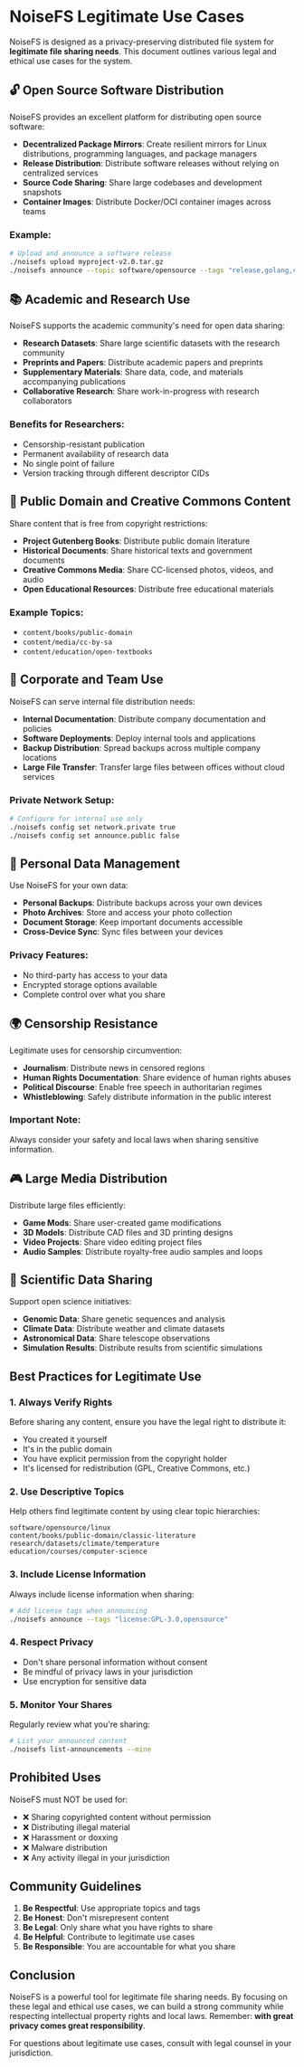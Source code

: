 # NoiseFS Legitimate Use Cases

NoiseFS is designed as a privacy-preserving distributed file system for **legitimate file sharing needs**. This document outlines various legal and ethical use cases for the system.

## 🔓 Open Source Software Distribution

NoiseFS provides an excellent platform for distributing open source software:

- **Decentralized Package Mirrors**: Create resilient mirrors for Linux distributions, programming languages, and package managers
- **Release Distribution**: Distribute software releases without relying on centralized services
- **Source Code Sharing**: Share large codebases and development snapshots
- **Container Images**: Distribute Docker/OCI container images across teams

### Example:
```bash
# Upload and announce a software release
./noisefs upload myproject-v2.0.tar.gz
./noisefs announce --topic software/opensource --tags "release,golang,cli-tool"
```

## 📚 Academic and Research Use

NoiseFS supports the academic community's need for open data sharing:

- **Research Datasets**: Share large scientific datasets with the research community
- **Preprints and Papers**: Distribute academic papers and preprints
- **Supplementary Materials**: Share data, code, and materials accompanying publications
- **Collaborative Research**: Share work-in-progress with research collaborators

### Benefits for Researchers:
- Censorship-resistant publication
- Permanent availability of research data
- No single point of failure
- Version tracking through different descriptor CIDs

## 📖 Public Domain and Creative Commons Content

Share content that is free from copyright restrictions:

- **Project Gutenberg Books**: Distribute public domain literature
- **Historical Documents**: Share historical texts and government documents
- **Creative Commons Media**: Share CC-licensed photos, videos, and audio
- **Open Educational Resources**: Distribute free educational materials

### Example Topics:
- `content/books/public-domain`
- `content/media/cc-by-sa`
- `content/education/open-textbooks`

## 🏢 Corporate and Team Use

NoiseFS can serve internal file distribution needs:

- **Internal Documentation**: Distribute company documentation and policies
- **Software Deployments**: Deploy internal tools and applications
- **Backup Distribution**: Spread backups across multiple company locations
- **Large File Transfer**: Transfer large files between offices without cloud services

### Private Network Setup:
```bash
# Configure for internal use only
./noisefs config set network.private true
./noisefs config set announce.public false
```

## 💾 Personal Data Management

Use NoiseFS for your own data:

- **Personal Backups**: Distribute backups across your own devices
- **Photo Archives**: Store and access your photo collection
- **Document Storage**: Keep important documents accessible
- **Cross-Device Sync**: Sync files between your devices

### Privacy Features:
- No third-party has access to your data
- Encrypted storage options available
- Complete control over what you share

## 🌍 Censorship Resistance

Legitimate uses for censorship circumvention:

- **Journalism**: Distribute news in censored regions
- **Human Rights Documentation**: Share evidence of human rights abuses
- **Political Discourse**: Enable free speech in authoritarian regimes
- **Whistleblowing**: Safely distribute information in the public interest

### Important Note:
Always consider your safety and local laws when sharing sensitive information.

## 🎮 Large Media Distribution

Distribute large files efficiently:

- **Game Mods**: Share user-created game modifications
- **3D Models**: Distribute CAD files and 3D printing designs
- **Video Projects**: Share video editing project files
- **Audio Samples**: Distribute royalty-free audio samples and loops

## 🔬 Scientific Data Sharing

Support open science initiatives:

- **Genomic Data**: Share genetic sequences and analysis
- **Climate Data**: Distribute weather and climate datasets
- **Astronomical Data**: Share telescope observations
- **Simulation Results**: Distribute results from scientific simulations

## Best Practices for Legitimate Use

### 1. Always Verify Rights
Before sharing any content, ensure you have the legal right to distribute it:
- You created it yourself
- It's in the public domain
- You have explicit permission from the copyright holder
- It's licensed for redistribution (GPL, Creative Commons, etc.)

### 2. Use Descriptive Topics
Help others find legitimate content by using clear topic hierarchies:
```
software/opensource/linux
content/books/public-domain/classic-literature
research/datasets/climate/temperature
education/courses/computer-science
```

### 3. Include License Information
Always include license information when sharing:
```bash
# Add license tags when announcing
./noisefs announce --tags "license:GPL-3.0,opensource"
```

### 4. Respect Privacy
- Don't share personal information without consent
- Be mindful of privacy laws in your jurisdiction
- Use encryption for sensitive data

### 5. Monitor Your Shares
Regularly review what you're sharing:
```bash
# List your announced content
./noisefs list-announcements --mine
```

## Prohibited Uses

NoiseFS must NOT be used for:
- ❌ Sharing copyrighted content without permission
- ❌ Distributing illegal material
- ❌ Harassment or doxxing
- ❌ Malware distribution
- ❌ Any activity illegal in your jurisdiction

## Community Guidelines

1. **Be Respectful**: Use appropriate topics and tags
2. **Be Honest**: Don't misrepresent content
3. **Be Legal**: Only share what you have rights to share
4. **Be Helpful**: Contribute to legitimate use cases
5. **Be Responsible**: You are accountable for what you share

## Conclusion

NoiseFS is a powerful tool for legitimate file sharing needs. By focusing on these legal and ethical use cases, we can build a strong community while respecting intellectual property rights and local laws. Remember: **with great privacy comes great responsibility**.

For questions about legitimate use cases, consult with legal counsel in your jurisdiction.
